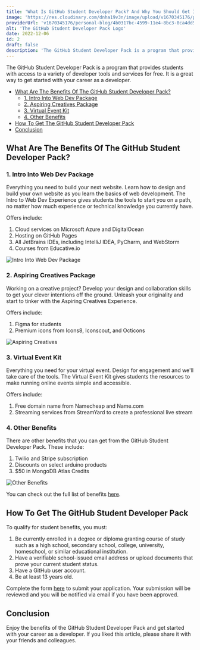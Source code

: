 ```yaml
---
title: 'What Is GitHub Student Developer Pack? And Why You Should Get It'
image: 'https://res.cloudinary.com/dnha19v3n/image/upload/v1670345176/personal-blog/4b0317bc-4599-11e4-8bc3-0ca4dd5223e8_xdtfwb.webp'
providerUrl: 'v1670345176/personal-blog/4b0317bc-4599-11e4-8bc3-0ca4dd5223e8_xdtfwb.webp'
alt: 'The GitHub Student Developer Pack Logo'
date: 2022-12-06
id: 2
draft: false
description: 'The GitHub Student Developer Pack is a program that provides students with access to a variety of developer tools and services for free. It is a great way to get started with your career as a developer.'
---
```


The GitHub Student Developer Pack is a program that provides students with access to a variety of developer tools and services for free. It is a great way to get started with your career as a developer.

- [What Are The Benefits Of The GitHub Student Developer Pack?](#what-are-the-benefits-of-the-github-student-developer-pack)
  - [1. Intro Into Web Dev Package](#1-intro-into-web-dev-package)
  - [2. Aspiring Creatives Package](#2-aspiring-creatives-package)
  - [3. Virtual Event Kit](#3-virtual-event-kit)
  - [4. Other Benefits](#4-other-benefits)
- [How To Get The GitHub Student Developer Pack](#how-to-get-the-github-student-developer-pack)
- [Conclusion](#conclusion)

## What Are The Benefits Of The GitHub Student Developer Pack?

### 1. Intro Into Web Dev Package

Everything you need to build your next website. Learn how to design and build your own website as you learn the basics of web development. The Intro to Web Dev Experience gives students the tools to start you on a path, no matter how much experience or technical knowledge you currently have.

Offers include:

1. Cloud services on Microsoft Azure and DigitalOcean
2. Hosting on GitHub Pages
3. All JetBrains IDEs, including IntelliJ IDEA, PyCharm, and WebStorm
4. Courses from Educative.io

<Image
  src="https://res.cloudinary.com/dnha19v3n/image/upload/v1670356572/personal-blog/Capture_d_écran_2022-12-06_195338_f4eg0w.png"
  format="webp"
  alt="Intro Into Web Dev Package"
  height="{400}"
  aspectRatio="{16/9}"
 />

### 2. Aspiring Creatives Package

Working on a creative project? Develop your design and collaboration skills to get your clever intentions off the ground. Unleash your originality and start to tinker with the Aspiring Creatives Experience.

Offers include:

1. Figma for students
2. Premium icons from Icons8, Iconscout, and Octicons

<Image
  src="https://res.cloudinary.com/dnha19v3n/image/upload/v1670358327/personal-blog/Capture_d_écran_2022-12-06_202447_ioeokc.png"
  format="webp"
  alt="Aspiring Creatives"
  height="{400}"
  aspectRatio="{16/9}"
 />

### 3. Virtual Event Kit

Everything you need for your virtual event. Design for engagement and we'll take care of the tools. The Virtual Event Kit gives students the resources to make running online events simple and accessible.

Offers include:

1. Free domain name from Namecheap and Name.com
2. Streaming services from StreamYard to create a professional live stream

### 4. Other Benefits

There are other benefits that you can get from the GitHub Student Developer Pack. These include:

1. Twilio and Stripe subscription
2. Discounts on select arduino products
3. $50 in MongoDB Atlas Credits

<Image
  src="https://res.cloudinary.com/dnha19v3n/image/upload/v1670358482/personal-blog/Capture_d_écran_2022-12-06_202741_v159nt.png"
  format="webp"
  alt="Other Benefits"
  height="{400}"
  aspectRatio="{16/9}"
 />

You can check out the full list of benefits [here](https://education.github.com/pack/offers).

## How To Get The GitHub Student Developer Pack

To qualify for student benefits, you must:

1. Be currently enrolled in a degree or diploma granting course of study such as a high school, secondary school, college, university, homeschool, or similar educational institution.
2. Have a verifiable school-issued email address or upload documents that prove your current student status.
3. Have a GitHub user account.
4. Be at least 13 years old.

Complete the form [here](https://education.github.com/discount_requests/pack_application) to submit your application. Your submission will be reviewed and you will be notified via email if you have been approved.

## Conclusion

Enjoy the benefits of the GitHub Student Developer Pack and get started with your career as a developer.
If you liked this article, please share it with your friends and colleagues.
